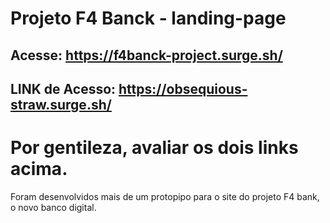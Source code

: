 # Projeto F4 Banck - landing-page

## Acesse: https://f4banck-project.surge.sh/

## LINK de Acesso: https://obsequious-straw.surge.sh/

# Por gentileza, avaliar os dois links acima. 
Foram desenvolvidos mais de um protopipo para o site do projeto F4 bank, o novo banco digital.

